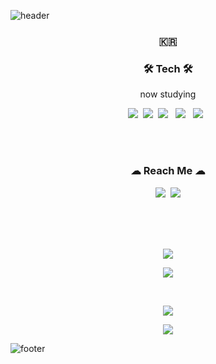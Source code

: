 ![header](https://capsule-render.vercel.app/api?type=waving&color=auto&height=250&section=header&text=WONHEEZ&fontAlignY=40&desc=developer&descSize=40&descAlignY=60&animation=fadeIn&fontSize=70)

<h3 align="center">🇰🇷</h3>

<h3 align="center">🛠 Tech 🛠</h3>

<p align="center"> now studying </p>

<p align="center">
  <img src="https://img.shields.io/badge/Python-3766AB?style=flat-square&logo=Python&logoColor=white"/></a>&nbsp 
  <img src="https://img.shields.io/badge/C-A8B9CC?style=flat-square&logo=C&logoColor=white"/></a>&nbsp 
  <img src="https://img.shields.io/badge/HTML5-E34F26?style=flat-square&logo=HTML5&logoColor=white"/></a> &nbsp
<img src="https://img.shields.io/badge/CSS3-1572B6?style=flat-square&logo=CSS3&logoColor=white"/></a> &nbsp
<img src="https://img.shields.io/badge/JavaScript-F7DF1E?style=flat-square&logo=JavaScript&logoColor=white"/></a> &nbsp

</p>

<br>

<br>

<h3 align="center"> ☁ Reach Me ☁ </h3>
<p align="center">
  <a href="https://www.instagram.com/wonheez/"><img src="https://img.shields.io/badge/Instagram-E4405F?style=flat-square&logo=Instagram&logoColor=white&link=https://www.instagram.com/wonheez/"/></a>&nbsp
  <a href="https://yangwonhee.github.io/"><img src="https://img.shields.io/badge/blog-09B3AF?style=flat-square&logo=Storyblok&logoColor=white"/></a>
</p>
<br>
<br>
<br>

<p align="center">
    <img src="https://hits.seeyoufarm.com/api/count/incr/badge.svg?url=https%3A%2F%2Fgithub.com%2Fyangwonhee&count_bg=%2380B1C2&title_bg=%23626262&icon=&icon_color=%23E7E7E7&title=hits&edge_flat=true"/></a>
</p>
<p align="center">
  <img
    src = "http://mazassumnida.wtf/api/v2/generate_badge?boj=codult">
</p>
<br>

<p align="center">
    <img
        src = "https://github-readme-stats.vercel.app/api?username=yangwonhee&theme=swift&show_icons=true">
</p>

<p align="center">
    <img
        src = "https://github-readme-stats.vercel.app/api/top-langs/?username=yangwonhee&layout=compact">
</p>

![footer](https://capsule-render.vercel.app/api?type=waving&color=auto&height=200&section=footer&text=&fontSize=90)

